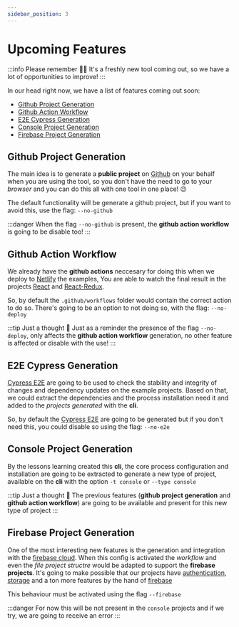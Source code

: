 ```yaml
---
sidebar_position: 3
---
```


# Upcoming Features

:::info Please remember 🙏🏻
It's a freshly new tool coming out, so we have a lot of opportunities to improve!
:::

In our head right now, we have a list of features coming out soon:

- [Github Project Generation](#github-project-generation)
- [Github Action Workflow](#github-action-workflow)
- [E2E Cypress Generation](#e2e-cypress-generation)
- [Console Project Generation](#console-project-generation)
- [Firebase Project Generation](#firebase-project-generation)

## Github Project Generation

The main idea is to generate a **public project** on [Github](https://github.com/) on your behalf when you are using the tool,
so you don't have the need to go to your *browser* and you can do this all with one tool in one place! 😉

The default functionality will be generate a github project, but if you want to avoid this,
use the flag: `--no-github`

:::danger
When the flag `--no-github` is present, the **github action workflow** is going to be disable too!
:::

## Github Action Workflow

We already have the **github actions** neccesary for doing this when we deploy to [Netlify](https://www.netlify.com) the examples, You are able to watch the final result in the projects [React](https://stupendous-meerkat-980ca8.netlify.app) and [React-Redux](https://jocular-kringle-b9193b.netlify.app).

So, by default the `.github/workflows` folder would contain the correct action to do so. There's going to be an option to not doing so,
with the flag: `--no-deploy`

:::tip Just a thought 🧠
Just as a reminder the presence of the flag `--no-deploy`, only affects the **github action workflow** generation, no other feature is affected or disable with the use!
:::

## E2E Cypress Generation

[Cypress E2E](https://www.cypress.io) are going to be used to check the stability and integrity of changes and dependency updates on the example projects.
Based on that, we could extract the dependencies and the process installation need it and added to the *projects generated* with the **cli**.

So, by default the [Cypress E2E](https://www.cypress.io) are going to be generated but if you don't need this, you could disable so using the flag: `--no-e2e`

## Console Project Generation

By the lessons learning created this **cli**, the core process configuration and installation are going to be extracted to generate a new type of project,
available on the **cli** with the option `-t console` or `--type console`

:::tip Just a thought 🧠
The previous features (**github project generation** and **github action workflow**) are going to be available and present for this new type of project
:::

## Firebase Project Generation

One of the most interesting new features is the generation and integration with the [firebase cloud](https://firebase.google.com).
When this config is activated the *workflow* and even the *file project structre* would be adapted to support the **firebase projects**.
It's going to make possible that our projects have [authentication](https://firebase.google.com/products/auth), [storage](https://firebase.google.com/products/storage) and a ton more features by the hand of [firebase](https://firebase.google.com)

This behaviour must be activated using the flag `--firebase`

:::danger
For now this will be not present in the `console` projects and if we try, we are going to receive an error
:::
